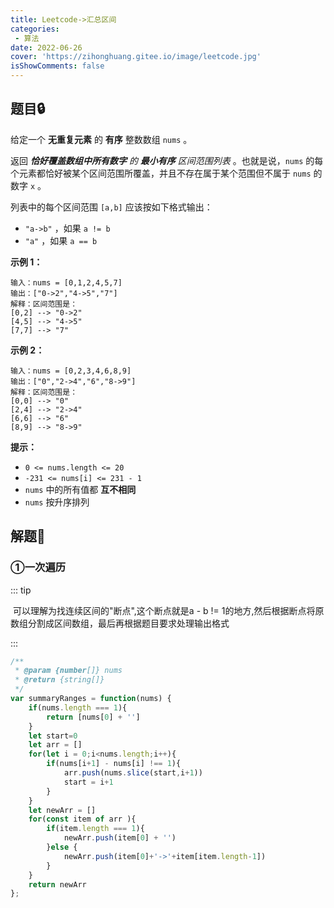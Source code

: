 ```yaml
---
title: Leetcode->汇总区间
categories: 
 - 算法
date: 2022-06-26
cover: 'https://zihonghuang.gitee.io/image/leetcode.jpg'
isShowComments: false
---
```


## 题目:lock:

给定一个  **无重复元素** 的 **有序** 整数数组 `nums` 。

返回 ***恰好覆盖数组中所有数字** 的 **最小有序** 区间范围列表* 。也就是说，`nums` 的每个元素都恰好被某个区间范围所覆盖，并且不存在属于某个范围但不属于 `nums` 的数字 `x` 。

列表中的每个区间范围 `[a,b]` 应该按如下格式输出：

- `"a->b"` ，如果 `a != b`
- `"a"` ，如果 `a == b`

 

**示例 1：**

```
输入：nums = [0,1,2,4,5,7]
输出：["0->2","4->5","7"]
解释：区间范围是：
[0,2] --> "0->2"
[4,5] --> "4->5"
[7,7] --> "7"
```

**示例 2：**

```
输入：nums = [0,2,3,4,6,8,9]
输出：["0","2->4","6","8->9"]
解释：区间范围是：
[0,0] --> "0"
[2,4] --> "2->4"
[6,6] --> "6"
[8,9] --> "8->9"
```

**提示：**

- `0 <= nums.length <= 20`
- `-231 <= nums[i] <= 231 - 1`
- `nums` 中的所有值都 **互不相同**
- `nums` 按升序排列

## 解题:key:

### ①一次遍历

::: tip

​	可以理解为找连续区间的"断点",这个断点就是a - b != 1的地方,然后根据断点将原数组分割成区间数组，最后再根据题目要求处理输出格式

:::

```javascript
/**
 * @param {number[]} nums
 * @return {string[]}
 */
var summaryRanges = function(nums) {
    if(nums.length === 1){
        return [nums[0] + '']
    }
    let start=0
    let arr = []
    for(let i = 0;i<nums.length;i++){
        if(nums[i+1] - nums[i] !== 1){
            arr.push(nums.slice(start,i+1))
            start = i+1
        }
    }
    let newArr = []
    for(const item of arr ){
        if(item.length === 1){
            newArr.push(item[0] + '')
        }else {
            newArr.push(item[0]+'->'+item[item.length-1])
        }
    }
    return newArr
};
```

